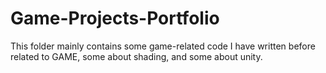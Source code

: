 # Game-Projects-Portfolio
This folder mainly contains some game-related code I have written before related to GAME, some about shading, and some about unity.
